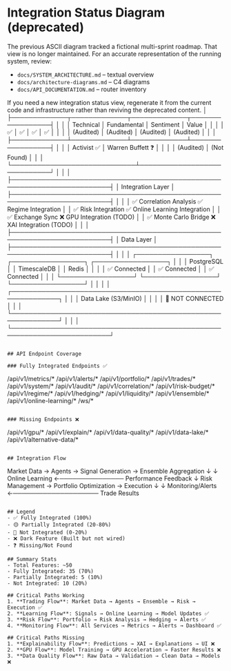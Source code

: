 # Integration Status Diagram (deprecated)

The previous ASCII diagram tracked a fictional multi-sprint roadmap.  That view
is no longer maintained.  For an accurate representation of the running system,
review:

- `docs/SYSTEM_ARCHITECTURE.md` – textual overview
- `docs/architecture-diagrams.md` – C4 diagrams
- `docs/API_DOCUMENTATION.md` – router inventory

If you need a new integration status view, regenerate it from the current code
and infrastructure rather than reviving the deprecated content.
│  ├─────────────┬─────────────┬─────────────┬─────────────────┤      │
│  │ Technical   │ Fundamental │  Sentiment  │     Value       │      │
│  │    ✅       │     ✅      │     ✅      │      ✅        │      │
│  │ (Audited)   │  (Audited)  │  (Audited)  │   (Audited)    │      │
│  ├─────────────┴─────────────┴─────────────┴─────────────────┤      │
│  │           Activist ✅         │     Warren Buffett ❓       │      │
│  │           (Audited)          │     (Not Found)            │      │
│  └─────────────────────────────┴─────────────────────────────┘      │
│                                                                         │
├─────────────────────────────────────────────────────────────────────────┤
│                        Integration Layer                                │
├─────────────────────────────────────────────────────────────────────────┤
│                                                                         │
│  ✅ Correlation Analysis    ✅ Regime Integration                     │
│  ✅ Risk Integration        ✅ Online Learning Integration            │
│  ✅ Exchange Sync           ❌ GPU Integration (TODO)                 │
│  ✅ Monte Carlo Bridge      ❌ XAI Integration (TODO)                 │
│                                                                         │
├─────────────────────────────────────────────────────────────────────────┤
│                         Data Layer                                      │
├─────────────────────────────────────────────────────────────────────────┤
│                                                                         │
│  ┌─────────────────┐  ┌─────────────────┐  ┌─────────────────┐       │
│  │   PostgreSQL    │  │   TimescaleDB   │  │     Redis       │       │
│  │   ✅ Connected  │  │   ✅ Connected  │  │   ✅ Connected  │       │
│  └─────────────────┘  └─────────────────┘  └─────────────────┘       │
│                                                                         │
│  ┌─────────────────────────────────────────────────────────────┐      │
│  │                    Data Lake (S3/MinIO)                     │      │
│  │                       🔴 NOT CONNECTED                      │      │
│  └─────────────────────────────────────────────────────────────┘      │
│                                                                         │
└─────────────────────────────────────────────────────────────────────────┘
```

## API Endpoint Coverage

### Fully Integrated Endpoints ✅
```
/api/v1/metrics/*
/api/v1/alerts/*
/api/v1/portfolio/*
/api/v1/trades/*
/api/v1/system/*
/api/v1/audit/*
/api/v1/correlation/*
/api/v1/risk-budget/*
/api/v1/regime/*
/api/v1/hedging/*
/api/v1/liquidity/*
/api/v1/ensemble/*
/api/v1/online-learning/*
/ws/*
```

### Missing Endpoints ❌
```
/api/v1/gpu/*
/api/v1/explain/*
/api/v1/data-quality/*
/api/v1/data-lake/*
/api/v1/alternative-data/*
```

## Integration Flow

```
Market Data → Agents → Signal Generation → Ensemble Aggregation
                ↓                              ↓
         Online Learning ←─────────────── Performance Feedback
                ↓
         Risk Management → Portfolio Optimization → Execution
                ↓                                      ↓
         Monitoring/Alerts ←──────────────────── Trade Results
```

## Legend
- ✅ Fully Integrated (100%)
- 🟡 Partially Integrated (20-80%)
- 🔴 Not Integrated (0-20%)
- ❌ Dark Feature (Built but not wired)
- ❓ Missing/Not Found

## Summary Stats
- Total Features: ~50
- Fully Integrated: 35 (70%)
- Partially Integrated: 5 (10%)
- Not Integrated: 10 (20%)

## Critical Paths Working
1. **Trading Flow**: Market Data → Agents → Ensemble → Risk → Execution ✅
2. **Learning Flow**: Signals → Online Learning → Model Updates ✅
3. **Risk Flow**: Portfolio → Risk Analysis → Hedging → Alerts ✅
4. **Monitoring Flow**: All Services → Metrics → Alerts → Dashboard ✅

## Critical Paths Missing
1. **Explainability Flow**: Predictions → XAI → Explanations → UI ❌
2. **GPU Flow**: Model Training → GPU Acceleration → Faster Results ❌
3. **Data Quality Flow**: Raw Data → Validation → Clean Data → Models ❌
